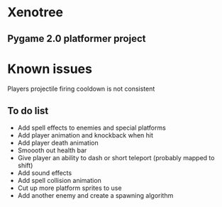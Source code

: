 # Xenotree
## Pygame 2.0 platformer project

# Known issues
Players projectile firing cooldown is not consistent 

## To do list
* Add spell effects to enemies and special platforms
* Add player animation and knockback when hit
* Add player death animation
* Smoooth out health bar
* Give player an ability to dash or short teleport (probably mapped to shift)
* Add sound effects
* Add spell collision animation
* Cut up more platform sprites to use
* Add another enemy and create a spawning algorithm
